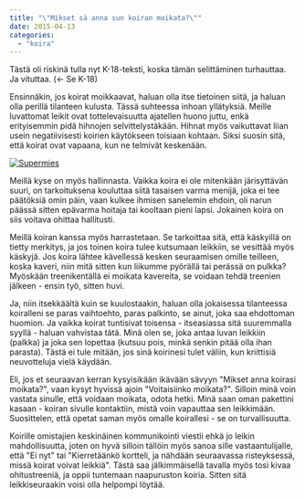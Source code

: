 ```yaml
---
title: "\"Mikset sä anna sun koiran moikata?\""
date: 2015-04-13
categories: 
  - "koira"
---
```


Tästä oli riskinä tulla nyt K-18-teksti, koska tämän selittäminen turhauttaa. Ja vituttaa. (<- Se K-18)

Ensinnäkin, jos koirat moikkaavat, haluan olla itse tietoinen siitä, ja haluan olla perillä tilanteen kulusta. Tässä suhteessa inhoan yllätyksiä. Meille luvattomat leikit ovat tottelevaisuutta ajatellen huono juttu, enkä erityisemmin pidä hihnojen selvittelystäkään. Hihnat myös vaikuttavat liian usein negatiivisesti koirien käytökseen toisiaan kohtaan. Siksi suosin sitä, että koirat ovat vapaana, kun ne telmivät keskenään.

[![Supermies](images/Supermies-300x220.png)](https://www.katiska.eu/wp-content/uploads/2015/04/Supermies.png)

Meillä kyse on myös hallinnasta. Vaikka koira ei ole mitenkään järisyttävän suuri, on tarkoituksena kouluttaa siitä tasaisen varma menijä, joka ei tee päätöksiä omin päin, vaan kulkee ihmisen sanelemin ehdoin, oli narun päässä sitten epävarma hoitaja tai kooltaan pieni lapsi. Jokainen koira on siis voitava ohittaa hallitusti.

Meillä koiran kanssa myös harrastetaan. Se tarkoittaa sitä, että käskyillä on tietty merkitys, ja jos toinen koira tulee kutsumaan leikkiin, se vesittää myös käskyjä. Jos koira lähtee kävellessä kesken seuraamisen omille teilleen, koska kaveri, niin mitä sitten kun liikumme pyörällä tai perässä on pulkka? Myöskään treenikentällä ei moikata kavereita, se voidaan tehdä treenien jälkeen - ensin työ, sitten huvi.

Ja, niin itsekkäältä kuin se kuulostaakin, haluan olla jokaisessa tilanteessa koiralleni se paras vaihtoehto, paras palkinto, se ainut, joka saa ehdottoman huomion. Ja vaikka koirat tuntisivat toisensa - itseasiassa sitä suuremmalla syyllä - haluan vahvistaa tätä. Minä olen se, joka antaa luvan leikkiin (palkka) ja joka sen lopettaa (kutsuu pois, minkä senkin pitää olla ihan parasta). Tästä ei tule mitään, jos sinä koirinesi tulet väliin, kun kriittisiä neuvotteluja vielä käydään.

Eli, jos et seuraavan kerran kysyisikään ikävään sävyyn "Mikset anna koirasi moikata?", vaan kysyt hyvissä ajoin "Voitaisiinko moikata?". Silloin minä voin vastata sinulle, että voidaan moikata, odota hetki. Minä saan oman pakettini kasaan - koiran sivulle kontaktiin, mistä voin vapauttaa sen leikkimään. Suosittelen, että opetat saman myös omalle koirallesi - se on turvallisuutta.

Koirille omistajien keskinäinen kommunikointi viestii ehkä jo leikin mahdollisuutta, joten on hyvä silloin tällöin myös sanoa sille vastaantulijalle, että "Ei nyt" tai "Kierretäänkö kortteli, ja nähdään seuraavassa risteyksessä, missä koirat voivat leikkiä". Tästä saa jälkimmäisellä tavalla myös tosi kivaa ohitustreeniä, ja oppii tuntemaan naapuruston koiria. Sitten sitä leikkiseuraakin voisi olla helpompi löytää.

